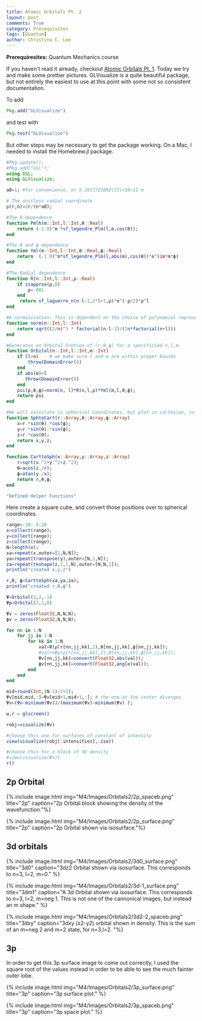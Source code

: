 ```yaml
---
title: Atomic Orbitals Pt. 2
layout: post
comments: True
category: Prerequisites
tags: [Quantum]
author: Christina C. Lee
---
```

<b>Prerequiresites:</b> Quantum Mechanics course

If you haven't read it already, checkout [Atomic Orbitals Pt. 1]({{base.url}}/M4/Prereq/Atomic-Orbitals.html).  Today we try and make some prettier pictures.  GLVisualize is a quite beautiful package, but not entirely the easiest to use at this point with some not so consistent documentation.

To add


```julia
Pkg.add("GLVisualize")
```

and test with


```julia
Pkg.test("GLVisualize")
```

But other steps may be necessary to get the package working.  On a Mac, I needed to install the Homebrew.jl package.


```julia
#Pkg.update();
#Pkg.add("GSL");
using GSL;
using GLVisualize;
```


```julia
a0=1; #for convenience, or 5.2917721092(17)×10−11 m

# The unitless radial coordinate
ρ(r,n)=2r/(n*a0);

#The θ dependence
function Pmlh(m::Int,l::Int,θ::Real)
    return (-1.0)^m *sf_legendre_Plm(l,m,cos(θ));
end

#The θ and ϕ dependence
function Yml(m::Int,l::Int,θ::Real,ϕ::Real)
    return  (-1.0)^m*sf_legendre_Plm(l,abs(m),cos(θ))*e^(im*m*ϕ)
end

#The Radial dependence
function R(n::Int,l::Int,ρ::Real)
    if isapprox(ρ,0)
        ρ=.001
    end
     return sf_laguerre_n(n-l-1,2*l+1,ρ)*e^(-ρ/2)*ρ^l
end

#A normalization: This is dependent on the choice of polynomial representation
function norm(n::Int,l::Int)
    return sqrt((2/n)^3 * factorial(n-l-1)/(2n*factorial(n+l)))
end

#Generates an Orbital Funtion of (r,θ,ϕ) for a specificied n,l,m.
function Orbital(n::Int,l::Int,m::Int)
    if (l>n)    # we make sure l and m are within proper bounds
        throw(DomainError())
    end
    if abs(m)>l
       throw(DomainError())
    end
    psi(ρ,θ,ϕ)=norm(n, l)*R(n,l,ρ)*Yml(m,l,θ,ϕ);
    return psi
end

#We will calculate is spherical coordinates, but plot in cartesian, so we need this array conversion
function SphtoCart(r::Array,θ::Array,ϕ::Array)
    x=r.*sin(θ).*cos(ϕ);
    y=r.*sin(θ).*sin(ϕ);
    z=r.*cos(θ);
    return x,y,z;
end

function CarttoSph(x::Array,y::Array,z::Array)
    r=sqrt(x.^2+y.^2+z.^2);
    θ=acos(z./r);
    ϕ=atan(y./x);
    return r,θ,ϕ;
end

"Defined Helper Functions"
```



Here create a square cube, and convert those positions over to spherical coordinates.


```julia
range=-10:.5:10
x=collect(range);
y=collect(range);
z=collect(range);
N=length(x);
xa=repeat(x,outer=[1,N,N]);
ya=repeat(transpose(y),outer=[N,1,N]);
za=repeat(reshape(z,1,1,N),outer=[N,N,1]);
println("created x,y,z")

r,θ, ϕ=CarttoSph(xa,ya,za);
println("created r,θ,ϕ")
```


```julia
Ψ=Orbital(3,2,-1)
Ψp=Orbital(3,1,0)
```




```julia
Ψv = zeros(Float32,N,N,N);
ϕv = zeros(Float32,N,N,N);
```



```julia
for nn in 1:N
    for jj in 1:N
        for kk in 1:N
            val=Ψ(ρ(r[nn,jj,kk],2),θ[nn,jj,kk],ϕ[nn,jj,kk]);
            #val+=Ψp(ρ(r[nn,jj,kk],2),θ[nn,jj,kk],ϕ[nn,jj,kk]);
            Ψv[nn,jj,kk]=convert(Float32,abs(val));
            ϕv[nn,jj,kk]=convert(Float32,angle(val));
        end
    end
end

mid=round(Int,(N-1)/2+1);
Ψv[mid,mid,:]=Ψv[mid+1,mid+1,:]; # the one at the center diverges
Ψv=(Ψv-minimum(Ψv))/(maximum(Ψv)-minimum(Ψv) );
```


```julia
w,r = glscreen()

robj=visualize(Ψv)

#choose this one for surfaces of constant of intensity
view(visualize(robj[:intensities],:iso))

#choose this for a block of 3D density
#view(visualize(Ψv))
r()
```



## 2p Orbital

{% include image.html img="M4/Images/Orbitals2/2p_spaceb.png" title="2p" caption="2p Orbital block showing the density of the wavefunction."%}

{% include image.html img="M4/Images/Orbitals2/2p_surface.png" title="2p" caption="2p Orbital shown via isosurface."%}

## 3d orbitals
{% include image.html img="M4/Images/Orbitals2/3d0_surface.png" title="3d0" caption="3dz2 Orbital shown via isosurface. This corresponds to n=3, l=2, m=0." %}

{% include image.html img="M4/Images/Orbitals2/3d-1_surface.png" title="3dm1" caption="A 3d Orbital shown via isosurface. This corresponds to n=3, l=2, m=neg 1. This is not one of the cannonical images, but instead an m shape." %}

{% include image.html img="M4/Images/Orbitals2/3d2-2_spaceb.png" title="3dxy" caption="3dxy (x2-y2) orbital shown in density.  This is the sum of an m=neg 2 and m=2 state, for n=3,l=2. "%}

## 3p
In order to get this 3p surface image to come out correctly, I used the square root of the values instead in order to be able to see the much fainter outer lobe.

{% include image.html img="M4/Images/Orbitals2/3p_surface.png" title="3p" caption="3p surface plot." %}

{% include image.html img="M4/Images/Orbitals2/3p_spaceb.png" title="3p" caption="3p space plot." %}
